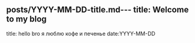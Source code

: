 posts/YYYY-MM-DD-title.md---
title: Welcome to my blog
---
title: hello bro
я люблю кофе и печенье 
date:YYYY-MM-DD
